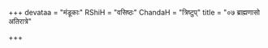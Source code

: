 +++
devataa = "मंडूकाः"
RShiH = "वसिष्ठः"
ChandaH = "त्रिष्टुप्"
title = "०७ ब्राह्मणासो अतिरात्रे"

+++
